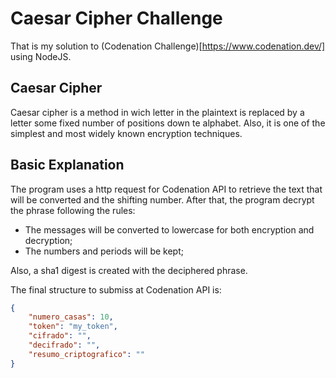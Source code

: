 # Caesar Cipher Challenge

That is my solution to (Codenation Challenge)[https://www.codenation.dev/] using NodeJS.

## Caesar Cipher

Caesar cipher is a method in wich letter in the plaintext is replaced by a letter some fixed number of positions down te alphabet. Also, it is one of the simplest and most widely known encryption techniques. 

## Basic Explanation

The program uses a http request for Codenation API to retrieve the text that will be converted and the shifting number. After that, the program decrypt the phrase following the rules:

- The messages will be converted to lowercase for both encryption and decryption;
- The numbers and periods will be kept;

Also, a sha1 digest is created with the deciphered phrase.

The final structure to submiss at Codenation API is:

```json
{
    "numero_casas": 10,
    "token": "my_token",
    "cifrado": "",
    "decifrado": "",
    "resumo_criptografico": ""
}
```
